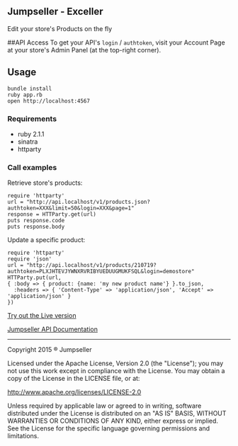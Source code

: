 ## Jumpseller - Exceller  
Edit your store's Products on the fly  

##API Access
To get your API's `login` / `authtoken`, visit your Account Page at your store's Admin Panel (at the top-right corner).

## Usage

    bundle install
    ruby app.rb
    open http://localhost:4567

### Requirements

* ruby 2.1.1
* sinatra
* httparty

### Call examples

Retrieve store's products:

    require 'httparty'
    url = "http://api.localhost/v1/products.json?authtoken=XXX&limit=50&login=XXX&page=1"
    response = HTTParty.get(url)
    puts response.code
    puts response.body

Update a specific product:
    
    require 'httparty'
    require 'json'
    url = "http://api.localhost/v1/products/210719?authtoken=PLXJHTEVJYWNXRVRIBYUEDUUGMUKFSQL&login=demostore"
    HTTParty.put(url,
    { :body => { product: {name: 'my new product name'} }.to_json, 
      :headers => { 'Content-Type' => 'application/json', 'Accept' => 'application/json' }
    })

[Try out the Live version](http://exceller.heroku.com)  

[Jumpseller API Documentation](http://jumpseller.com/support/api)

---

Copyright 2015 ® Jumpseller

Licensed under the Apache License, Version 2.0 (the "License"); you may not
use this work except in compliance with the License. You may obtain a copy of
the License in the LICENSE file, or at:

http://www.apache.org/licenses/LICENSE-2.0

Unless required by applicable law or agreed to in writing, software
distributed under the License is distributed on an "AS IS" BASIS, WITHOUT
WARRANTIES OR CONDITIONS OF ANY KIND, either express or implied. See the
License for the specific language governing permissions and limitations.

